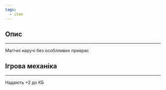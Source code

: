 ```yaml
---
tags:
  - item
---
```

## Опис
---
Магічні наручі без особлливих прикрас 

## Ігрова механіка
---
Надають +2 до КБ  
